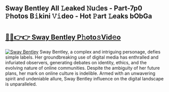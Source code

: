 ## Sway Bentley All 𝙻eaked 𝙽u𝚍es - Part-7p0 𝙿hotos B𝚒kini 𝚅𝚒deo - Hot 𝙿art 𝙻eaks bObGa

# <h2><a href="http://ld3ep4.urlbe.top/?page=Sway+Bentley">🔗🔗👉👉 Sway Bentley P𝚑oto𝚜Vid𝚎o</a></h2>

[![Sway Bentley](https://i.imgur.com/eBuTRDB.gif)](http://ld3ep4.urlbe.top/?page=Sway+Bentley)
Sway Bentley, a complex and intriguing personage, defies simple labels. Her groundbreaking use of digital media has enthralled and infuriated observers, generating debates on identity, ethics, and the evolving nature of online communities. Despite the ambiguity of her future plans, her mark on online culture is indelible. Armed with an unwavering spirit and undeniable allure, Sway Bentley influence on the digital landscape is unparalleled.
